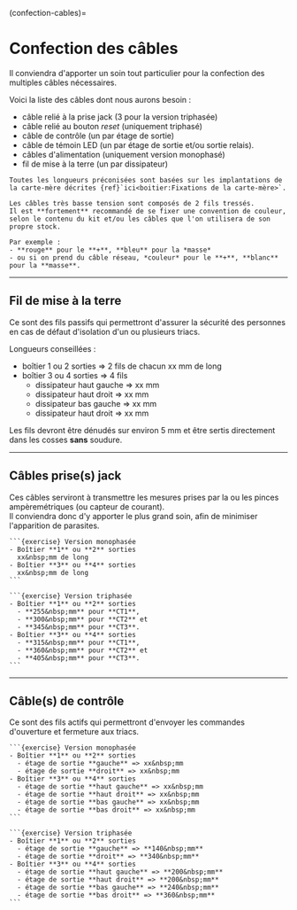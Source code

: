 (confection-cables)=

# Confection des câbles

Il conviendra d'apporter un soin tout particulier pour la confection des multiples câbles nécessaires.  

Voici la liste des câbles dont nous aurons besoin :
- câble relié à la prise jack (3 pour la version triphasée)
- câble relié au bouton *reset* (uniquement triphasé)
- câble de contrôle (un par étage de sortie)
- câble de témoin LED (un par étage de sortie et/ou sortie relais).
- câbles d'alimentation (uniquement version monophasé)
- fil de mise à la terre (un par dissipateur)

```{note}
Toutes les longueurs préconisées sont basées sur les implantations de la carte-mère décrites {ref}`ici<boitier:Fixations de la carte-mère>`.
```

```{admonition} Conseil
Les câbles très basse tension sont composés de 2 fils tressés.  
Il est **fortement** recommandé de se fixer une convention de couleur, selon le contenu du kit et/ou les câbles que l'on utilisera de son propre stock.

Par exemple :
- **rouge** pour le **+**, **bleu** pour la *masse*
- ou si on prend du câble réseau, *couleur* pour le **+**, **blanc** pour la **masse**.
```

---

## Fil de mise à la terre

Ce sont des fils passifs qui permettront d'assurer la sécurité des personnes en cas de défaut d'isolation d'un ou plusieurs triacs.

Longueurs conseillées :
- boîtier 1 ou 2 sorties => 2 fils de chacun xx mm de long
- boîtier 3 ou 4 sorties => 4 fils
  - dissipateur haut gauche => xx&nbsp;mm
  - dissipateur haut droit => xx&nbsp;mm
  - dissipateur bas gauche => xx&nbsp;mm
  - dissipateur haut droit => xx&nbsp;mm

Les fils devront être dénudés sur environ 5&nbsp;mm et être sertis directement dans les cosses **sans** soudure.

---

## Câbles prise(s) jack

Ces câbles serviront à transmettre les mesures prises par la ou les pinces ampèremétriques (ou capteur de courant).  
Il conviendra donc d'y apporter le plus grand soin, afin de minimiser l'apparition de parasites.

````{admonition} Longueurs conseillées
```{exercise} Version monophasée
- Boîtier **1** ou **2** sorties
  xx&nbsp;mm de long
- Boîtier **3** ou **4** sorties
  xx&nbsp;mm de long
```    

```{exercise} Version triphasée
- Boîtier **1** ou **2** sorties
  - **255&nbsp;mm** pour **CT1**,
  - **300&nbsp;mm** pour **CT2** et 
  - **345&nbsp;mm** pour **CT3**.
- Boîtier **3** ou **4** sorties
  - **315&nbsp;mm** pour **CT1**,
  - **360&nbsp;mm** pour **CT2** et
  - **405&nbsp;mm** pour **CT3**.
```
````

---

## Câble(s) de contrôle

Ce sont des fils actifs qui permettront d'envoyer les commandes d'ouverture et fermeture aux triacs.

````{admonition} Longueurs conseillées
```{exercise} Version monophasée
- Boîtier **1** ou **2** sorties
  - étage de sortie **gauche** => xx&nbsp;mm
  - étage de sortie **droit** => xx&nbsp;mm
- Boîtier **3** ou **4** sorties
  - étage de sortie **haut gauche** => xx&nbsp;mm
  - étage de sortie **haut droit** => xx&nbsp;mm
  - étage de sortie **bas gauche** => xx&nbsp;mm
  - étage de sortie **bas droit** => xx&nbsp;mm
```

```{exercise} Version triphasée
- Boîtier **1** ou **2** sorties
  - étage de sortie **gauche** => **140&nbsp;mm**
  - étage de sortie **droit** => **340&nbsp;mm**
- Boîtier **3** ou **4** sorties
  - étage de sortie **haut gauche** => **200&nbsp;mm**
  - étage de sortie **haut droit** => **200&nbsp;mm**
  - étage de sortie **bas gauche** => **240&nbsp;mm**
  - étage de sortie **bas droit** => **360&nbsp;mm**
```
````